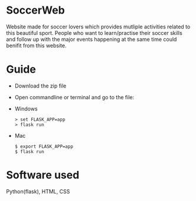# SoccerWeb
Website made for soccer lovers which provides mutliple activities related to this beautiful sport. People who want to learn/practise their soccer skills and 
follow up with the major events happening at the same time could benifit from this website.

# Guide

  - Download the zip file
  - Open commandline or terminal and go to the file:
  
  - Windows
      ```
      > set FLASK_APP=app
      > flask run
      ```
  - Mac
      ```
      $ export FLASK_APP=app
      $ flask run
      ```
   
# Software used 
Python(flask), HTML, CSS
